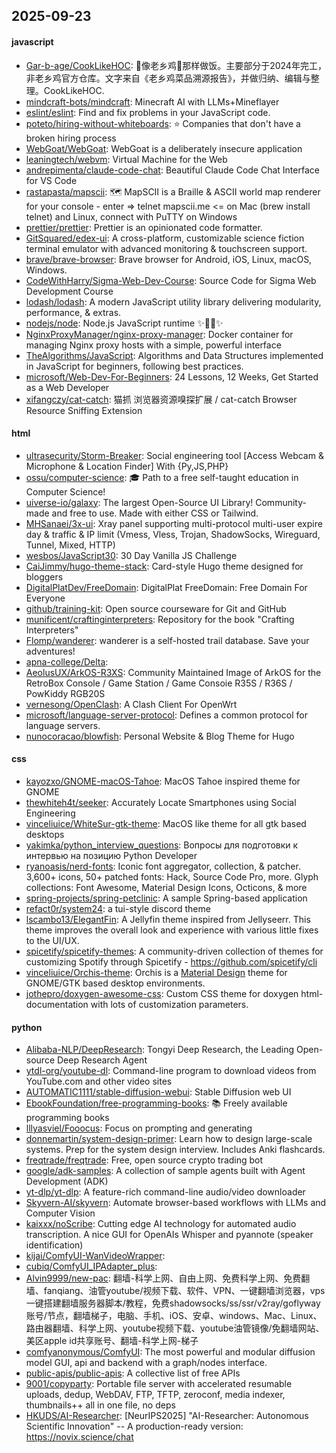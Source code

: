 ## 2025-09-23

#### javascript
* [Gar-b-age/CookLikeHOC](https://github.com/Gar-b-age/CookLikeHOC): 🥢像老乡鸡🐔那样做饭。主要部分于2024年完工，非老乡鸡官方仓库。文字来自《老乡鸡菜品溯源报告》，并做归纳、编辑与整理。CookLikeHOC.
* [mindcraft-bots/mindcraft](https://github.com/mindcraft-bots/mindcraft): Minecraft AI with LLMs+Mineflayer
* [eslint/eslint](https://github.com/eslint/eslint): Find and fix problems in your JavaScript code.
* [poteto/hiring-without-whiteboards](https://github.com/poteto/hiring-without-whiteboards): ⭐️ Companies that don't have a broken hiring process
* [WebGoat/WebGoat](https://github.com/WebGoat/WebGoat): WebGoat is a deliberately insecure application
* [leaningtech/webvm](https://github.com/leaningtech/webvm): Virtual Machine for the Web
* [andrepimenta/claude-code-chat](https://github.com/andrepimenta/claude-code-chat): Beautiful Claude Code Chat Interface for VS Code
* [rastapasta/mapscii](https://github.com/rastapasta/mapscii): 🗺 MapSCII is a Braille & ASCII world map renderer for your console - enter => telnet mapscii.me <= on Mac (brew install telnet) and Linux, connect with PuTTY on Windows
* [prettier/prettier](https://github.com/prettier/prettier): Prettier is an opinionated code formatter.
* [GitSquared/edex-ui](https://github.com/GitSquared/edex-ui): A cross-platform, customizable science fiction terminal emulator with advanced monitoring & touchscreen support.
* [brave/brave-browser](https://github.com/brave/brave-browser): Brave browser for Android, iOS, Linux, macOS, Windows.
* [CodeWithHarry/Sigma-Web-Dev-Course](https://github.com/CodeWithHarry/Sigma-Web-Dev-Course): Source Code for Sigma Web Development Course
* [lodash/lodash](https://github.com/lodash/lodash): A modern JavaScript utility library delivering modularity, performance, & extras.
* [nodejs/node](https://github.com/nodejs/node): Node.js JavaScript runtime ✨🐢🚀✨
* [NginxProxyManager/nginx-proxy-manager](https://github.com/NginxProxyManager/nginx-proxy-manager): Docker container for managing Nginx proxy hosts with a simple, powerful interface
* [TheAlgorithms/JavaScript](https://github.com/TheAlgorithms/JavaScript): Algorithms and Data Structures implemented in JavaScript for beginners, following best practices.
* [microsoft/Web-Dev-For-Beginners](https://github.com/microsoft/Web-Dev-For-Beginners): 24 Lessons, 12 Weeks, Get Started as a Web Developer
* [xifangczy/cat-catch](https://github.com/xifangczy/cat-catch): 猫抓 浏览器资源嗅探扩展 / cat-catch Browser Resource Sniffing Extension

#### html
* [ultrasecurity/Storm-Breaker](https://github.com/ultrasecurity/Storm-Breaker): Social engineering tool [Access Webcam & Microphone & Location Finder] With {Py,JS,PHP}
* [ossu/computer-science](https://github.com/ossu/computer-science): 🎓 Path to a free self-taught education in Computer Science!
* [uiverse-io/galaxy](https://github.com/uiverse-io/galaxy): The largest Open-Source UI Library! Community-made and free to use. Made with either CSS or Tailwind.
* [MHSanaei/3x-ui](https://github.com/MHSanaei/3x-ui): Xray panel supporting multi-protocol multi-user expire day & traffic & IP limit (Vmess, Vless, Trojan, ShadowSocks, Wireguard, Tunnel, Mixed, HTTP)
* [wesbos/JavaScript30](https://github.com/wesbos/JavaScript30): 30 Day Vanilla JS Challenge
* [CaiJimmy/hugo-theme-stack](https://github.com/CaiJimmy/hugo-theme-stack): Card-style Hugo theme designed for bloggers
* [DigitalPlatDev/FreeDomain](https://github.com/DigitalPlatDev/FreeDomain): DigitalPlat FreeDomain: Free Domain For Everyone
* [github/training-kit](https://github.com/github/training-kit): Open source courseware for Git and GitHub
* [munificent/craftinginterpreters](https://github.com/munificent/craftinginterpreters): Repository for the book "Crafting Interpreters"
* [Flomp/wanderer](https://github.com/Flomp/wanderer): wanderer is a self-hosted trail database. Save your adventures!
* [apna-college/Delta](https://github.com/apna-college/Delta): 
* [AeolusUX/ArkOS-R3XS](https://github.com/AeolusUX/ArkOS-R3XS): Community Maintained Image of ArkOS for the RetroBox Console / Game Station / Game Consoie R35S / R36S / PowKiddy RGB20S
* [vernesong/OpenClash](https://github.com/vernesong/OpenClash): A Clash Client For OpenWrt
* [microsoft/language-server-protocol](https://github.com/microsoft/language-server-protocol): Defines a common protocol for language servers.
* [nunocoracao/blowfish](https://github.com/nunocoracao/blowfish): Personal Website & Blog Theme for Hugo

#### css
* [kayozxo/GNOME-macOS-Tahoe](https://github.com/kayozxo/GNOME-macOS-Tahoe): MacOS Tahoe inspired theme for GNOME
* [thewhiteh4t/seeker](https://github.com/thewhiteh4t/seeker): Accurately Locate Smartphones using Social Engineering
* [vinceliuice/WhiteSur-gtk-theme](https://github.com/vinceliuice/WhiteSur-gtk-theme): MacOS like theme for all gtk based desktops
* [yakimka/python_interview_questions](https://github.com/yakimka/python_interview_questions): Вопросы для подготовки к интервью на позицию Python Developer
* [ryanoasis/nerd-fonts](https://github.com/ryanoasis/nerd-fonts): Iconic font aggregator, collection, & patcher. 3,600+ icons, 50+ patched fonts: Hack, Source Code Pro, more. Glyph collections: Font Awesome, Material Design Icons, Octicons, & more
* [spring-projects/spring-petclinic](https://github.com/spring-projects/spring-petclinic): A sample Spring-based application
* [refact0r/system24](https://github.com/refact0r/system24): a tui-style discord theme
* [lscambo13/ElegantFin](https://github.com/lscambo13/ElegantFin): A Jellyfin theme inspired from Jellyseerr. This theme improves the overall look and experience with various little fixes to the UI/UX.
* [spicetify/spicetify-themes](https://github.com/spicetify/spicetify-themes): A community-driven collection of themes for customizing Spotify through Spicetify - https://github.com/spicetify/cli
* [vinceliuice/Orchis-theme](https://github.com/vinceliuice/Orchis-theme): Orchis is a [Material Design](https://material.io) theme for GNOME/GTK based desktop environments.
* [jothepro/doxygen-awesome-css](https://github.com/jothepro/doxygen-awesome-css): Custom CSS theme for doxygen html-documentation with lots of customization parameters.

#### python
* [Alibaba-NLP/DeepResearch](https://github.com/Alibaba-NLP/DeepResearch): Tongyi Deep Research, the Leading Open-source Deep Research Agent
* [ytdl-org/youtube-dl](https://github.com/ytdl-org/youtube-dl): Command-line program to download videos from YouTube.com and other video sites
* [AUTOMATIC1111/stable-diffusion-webui](https://github.com/AUTOMATIC1111/stable-diffusion-webui): Stable Diffusion web UI
* [EbookFoundation/free-programming-books](https://github.com/EbookFoundation/free-programming-books): 📚 Freely available programming books
* [lllyasviel/Fooocus](https://github.com/lllyasviel/Fooocus): Focus on prompting and generating
* [donnemartin/system-design-primer](https://github.com/donnemartin/system-design-primer): Learn how to design large-scale systems. Prep for the system design interview. Includes Anki flashcards.
* [freqtrade/freqtrade](https://github.com/freqtrade/freqtrade): Free, open source crypto trading bot
* [google/adk-samples](https://github.com/google/adk-samples): A collection of sample agents built with Agent Development (ADK)
* [yt-dlp/yt-dlp](https://github.com/yt-dlp/yt-dlp): A feature-rich command-line audio/video downloader
* [Skyvern-AI/skyvern](https://github.com/Skyvern-AI/skyvern): Automate browser-based workflows with LLMs and Computer Vision
* [kaixxx/noScribe](https://github.com/kaixxx/noScribe): Cutting edge AI technology for automated audio transcription. A nice GUI for OpenAIs Whisper and pyannote (speaker identification)
* [kijai/ComfyUI-WanVideoWrapper](https://github.com/kijai/ComfyUI-WanVideoWrapper): 
* [cubiq/ComfyUI_IPAdapter_plus](https://github.com/cubiq/ComfyUI_IPAdapter_plus): 
* [Alvin9999/new-pac](https://github.com/Alvin9999/new-pac): 翻墙-科学上网、自由上网、免费科学上网、免费翻墙、fanqiang、油管youtube/视频下载、软件、VPN、一键翻墙浏览器，vps一键搭建翻墙服务器脚本/教程，免费shadowsocks/ss/ssr/v2ray/goflyway账号/节点，翻墙梯子，电脑、手机、iOS、安卓、windows、Mac、Linux、路由器翻墙、科学上网、youtube视频下载、youtube油管镜像/免翻墙网站、美区apple id共享账号、翻墙-科学上网-梯子
* [comfyanonymous/ComfyUI](https://github.com/comfyanonymous/ComfyUI): The most powerful and modular diffusion model GUI, api and backend with a graph/nodes interface.
* [public-apis/public-apis](https://github.com/public-apis/public-apis): A collective list of free APIs
* [9001/copyparty](https://github.com/9001/copyparty): Portable file server with accelerated resumable uploads, dedup, WebDAV, FTP, TFTP, zeroconf, media indexer, thumbnails++ all in one file, no deps
* [HKUDS/AI-Researcher](https://github.com/HKUDS/AI-Researcher): [NeurIPS2025] "AI-Researcher: Autonomous Scientific Innovation" -- A production-ready version: https://novix.science/chat

